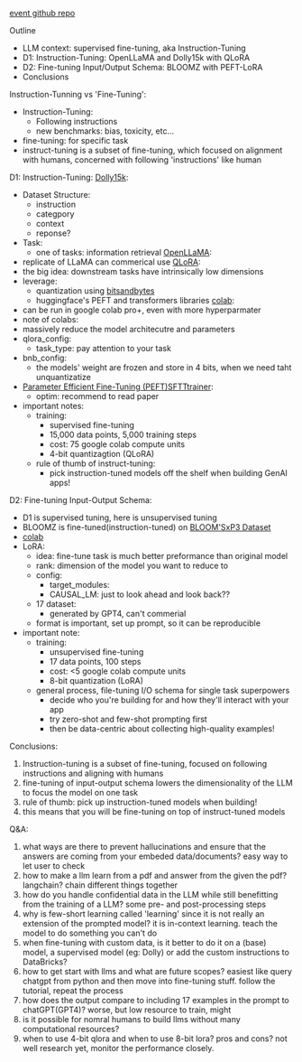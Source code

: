 [event github repo](https://github.com/FourthBrain/Building-with-Instruction-Tuned-LLMs-A-Step-by-Step-Guide)

Outline
- LLM context: supervised fine-tuning, aka Instruction-Tuning
- D1: Instruction-Tuning: OpenLLaMA and Dolly15k with QLoRA
- D2: Fine-tuning Input/Output Schema: BLOOMZ with PEFT-LoRA
- Conclusions

Instruction-Tunning vs 'Fine-Tuning':
- Instruction-Tuning:
  - Following instructions
  - new benchmarks: bias, toxicity, etc... 
- fine-tuning: for specific task
- instruct-tuning is a subset of fine-tuning, which focused on alignment with humans, concerned with following 'instructions' like human

D1: Instruction-Tuning:
[Dolly15k](https://huggingface.co/datasets/databricks/databricks-dolly-15k):
- Dataset Structure:
  - instruction
  - categpory
  - context 
  - reponse? 
- Task:
  - one of tasks: information retrieval 
[OpenLLaMA](https://huggingface.co/openlm-research/open_llama_7b_700bt_preview):
- replicate of LLaMA can commerical use
[QLoRA](https://github.com/artidoro/qlora):
- the big idea: downstream tasks have intrinsically low dimensions
- leverage:
  - quantization using [bitsandbytes](https://github.com/TimDettmers/bitsandbytes)
  - huggingface's PEFT and transformers libraries
 [colab](https://colab.research.google.com/drive/1SRclU2pcgzCkVXpmhKppVbGW4UcCs5xT?usp=sharing):
 - can be run in google colab pro+, even with more hyperparmater
 - note of colabs:
 - massively reduce the model architecutre and parameters
  - qlora_config:
    - task_type: pay attention to your task 
  - bnb_config:
    - the models' weight are frozen and store in 4 bits, when we need taht unquantizatize
  - [Parameter Efficient Fine-Tuning (PEFT)](https://github.com/huggingface/peft)[SFTTtrainer](https://huggingface.co/docs/trl/main/en/sft_trainer):
    - optim: recommend to read paper 
- important notes:
  - training: 
    - supervised fine-tuning
    - 15,000 data points, 5,000 training steps
    - cost: 75 google colab compute units 
    - 4-bit quantizagtion (QLoRA)
  - rule of thumb of instruct-tuning:
    - pick instruction-tuned models off the shelf when building GenAI apps!
 
D2: Fine-tuning Input-Output Schema:
- D1 is supervised tuning, here is unsupervised tuning
- BLOOMZ is fine-tuned(instruction-tuned) on [BLOOM'SxP3 Dataset](https://huggingface.co/bigscience/bloomz-3b)
- [colab](https://colab.research.google.com/drive/1ARmlaZZaKyAg6HTi57psFLPeh0hDRcPX?usp=sharing)
- LoRA:
  - idea: fine-tune task is much better preformance than original model
  - rank: dimension of the model you want to reduce to
  - config:
    - target_modules:
    - CAUSAL_LM: just to look ahead and look back?? 
  - 17 dataset:
    - generated by GPT4, can't commerial
  - format is important, set up prompt, so it can be reproducible
- important note:
  - training: 
    - unsupervised fine-tuning
    - 17 data points, 100 steps
    - cost: <5 google colab compute units
    - 8-bit quantization (LoRA)
  - general process, file-tuning I/O schema for single task superpowers
    - decide who you're building for and how they'll interact with your app
    - try zero-shot and few-shot prompting first
    - then be data-centric about collecting high-quality examples!

Conclusions:
1. Instruction-tuning is a subset of fine-tuning, focused on following instructions and aligning with humans
2. fine-tuning of input-output schema lowers the dimensionality of the LLM to focus the model on one task
3. rule of thumb: pick up instruction-tuned models when building!
4. this means that you will be fine-tuning on top of instruct-tuned models 

Q&A:
1. what ways are there to prevent hallucinations and ensure that the answers are coming from your embeded data/documents? easy way to let user to check
2. how to make a llm learn from a pdf and answer from the given the pdf? langchain? chain different things together
3. how do you handle confidential data in the LLM while still benefitting from the training of a LLM? some pre- and post-processing steps
4. why is few-short learning called 'learning' since it is not really an extension of the prompted model? it is in-context learning. teach the model to do something you can't do
5. when fine-tuning with custom data, is it better to do it on a (base) model, a supervised model (eg: Dolly) or add the custom instructions to DataBricks?
6. how to get start with llms and what are future scopes? easiest like query chatgpt from python and then move into fine-tuning stuff. follow the tutorial, repeat the process
7. how does the output compare to including 17 examples in the prompt to chatGPT(GPT4)? worse, but low resource to train, might 
8. is it possible for nomral humans to build llms without many computational resources? 
9. when to use 4-bit qlora and when to use 8-bit lora? pros and cons? not well research yet, monitor the performance closely. 
 
